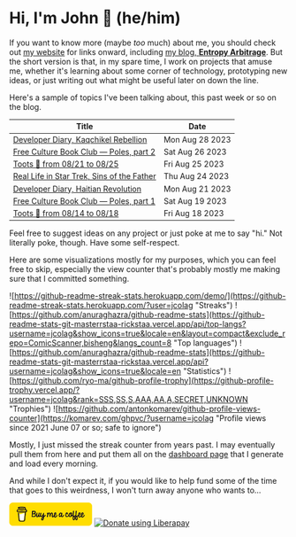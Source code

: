 # Hi, I'm John 👋 (he/him)

If you want to know more (maybe *too* much) about me, you should check out [my website](https://john.colagioia.net/) for links onward, including [my blog, **Entropy Arbitrage**](https://john.colagioia.net/blog).  But the short version is that, in my spare time, I work on projects that amuse me, whether it's learning about some corner of technology, prototyping new ideas, or just writing out what might be useful later on down the line.

Here's a sample of topics I've been talking about, this past week or so on the blog.

|Title|Date|
|-----|-------|
|[Developer Diary, Kaqchikel Rebellion](https://john.colagioia.net/blog/2023/08/28/kaqchikel.html)|Mon Aug 28 2023|
|[Free Culture Book Club — Poles, part 2](https://john.colagioia.net/blog/2023/08/26/poles-2.html)|Sat Aug 26 2023|
|[Toots 🐘 from 08/21 to 08/25](https://john.colagioia.net/blog/2023/08/25/week.html)|Fri Aug 25 2023|
|[Real Life in Star Trek, Sins of the Father](https://john.colagioia.net/blog/2023/08/24/sins-father.html)|Thu Aug 24 2023|
|[Developer Diary, Haitian Revolution](https://john.colagioia.net/blog/2023/08/21/haiti.html)|Mon Aug 21 2023|
|[Free Culture Book Club — Poles, part 1](https://john.colagioia.net/blog/2023/08/19/poles-1.html)|Sat Aug 19 2023|
|[Toots 🐘 from 08/14 to 08/18](https://john.colagioia.net/blog/2023/08/18/week.html)|Fri Aug 18 2023|

Feel free to suggest ideas on any project or just poke at me to say "hi." Not literally poke, though. Have some self-respect.

Here are some visualizations mostly for my purposes, which you can feel free to skip, especially the view counter that's probably mostly me making sure that I committed something.

![https://github-readme-streak-stats.herokuapp.com/demo/](https://github-readme-streak-stats.herokuapp.com/?user=jcolag "Streaks")
![https://github.com/anuraghazra/github-readme-stats](https://github-readme-stats-git-masterrstaa-rickstaa.vercel.app/api/top-langs?username=jcolag&show_icons=true&locale=en&layout=compact&exclude_repo=ComicScanner,bisheng&langs_count=8 "Top languages")
![https://github.com/anuraghazra/github-readme-stats](https://github-readme-stats-git-masterrstaa-rickstaa.vercel.app/api?username=jcolag&show_icons=true&locale=en "Statistics")
![https://github.com/ryo-ma/github-profile-trophy](https://github-profile-trophy.vercel.app/?username=jcolag&rank=SSS,SS,S,AAA,AA,A,SECRET,UNKNOWN "Trophies")
![https://github.com/antonkomarev/github-profile-views-counter](https://komarev.com/ghpvc/?username=jcolag "Profile views since 2021 June 07 or so; safe to ignore")

Mostly, I just missed the streak counter from years past.  I may eventually pull them from here and put them all on the [dashboard page](https://github.com/jcolag/dash) that I generate and load every morning.

And while I don't expect it, if you would like to help fund some of the time that goes to this weirdness, I won't turn away anyone who wants to...

[<img src="images/default-yellow.png" alt="Buy Me a Coffee" width="150px"/>](https://www.buymeacoffee.com/jcolag)
<a href="https://liberapay.com/jcolag/donate"><img alt="Donate using Liberapay" src="https://liberapay.com/assets/widgets/donate.svg"></a>
